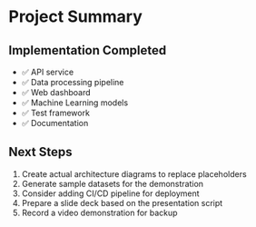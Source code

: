 # Project Summary

## Implementation Completed

- ✅ API service
- ✅ Data processing pipeline
- ✅ Web dashboard
- ✅ Machine Learning models
- ✅ Test framework
- ✅ Documentation

## Next Steps

1. Create actual architecture diagrams to replace placeholders
2. Generate sample datasets for the demonstration
3. Consider adding CI/CD pipeline for deployment
4. Prepare a slide deck based on the presentation script
5. Record a video demonstration for backup
